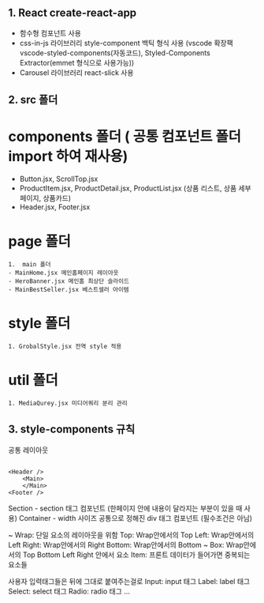 ## 1. React create-react-app

- 함수형 컴포넌트 사용
- css-in-js 라이브러리 style-component 백틱 형식 사용 (vscode 확장팩 vscode-styled-components(자동코드), Styled-Components Extractor(emmet 형식으로 사용가능))
- Carousel 라이브러리 react-slick 사용

## 2. src 폴더

# components 폴더 ( 공통 컴포넌트 폴더 import 하여 재사용)

- Button.jsx, ScrollTop.jsx
- ProductItem.jsx, ProductDetail.jsx, ProductList.jsx (상품 리스트, 상품 세부페이지, 상품카드)
- Header.jsx, Footer.jsx

# page 폴더

    1.  main 폴더
    - MainHome.jsx 메인홈페이지 레이아웃
    - HeroBanner.jsx 메인홈 최상단 슬라이드
    - MainBestSeller.jsx 베스트셀러 아이템

# style 폴더

    1. GrobalStyle.jsx 전역 style 적용

# util 폴더

    1. MediaQurey.jsx 미디어쿼리 분리 관리

## 3. style-components 규칙

공통 레이아웃

```

<Header />
    <Main>
    </Main>
<Footer />

```

Section - section 태그 컴포넌트 (한페이지 안에 내용이 달라지는 부분이 있을 때 사용)
Container - width 사이즈 공통으로 정해진 div 태그 컴포넌트 (필수조건은 아님)

~ Wrap: 단일 요소의 레이아웃을 위함
Top: Wrap안에서의 Top
Left: Wrap안에서의 Left
Right: Wrap안에서의 Right
Bottom: Wrap안에서의 Bottom
~ Box: Wrap안에서의 Top Bottom Left Right 안에서 요소
Item: 프론트 데이터가 들어가면 중복되는 요소들

사용자 입력태그들은 뒤에 그대로 붙여주는걸로
Input: input 태그
Label: label 태그
Select: select 태그
Radio: radio 태그
...
